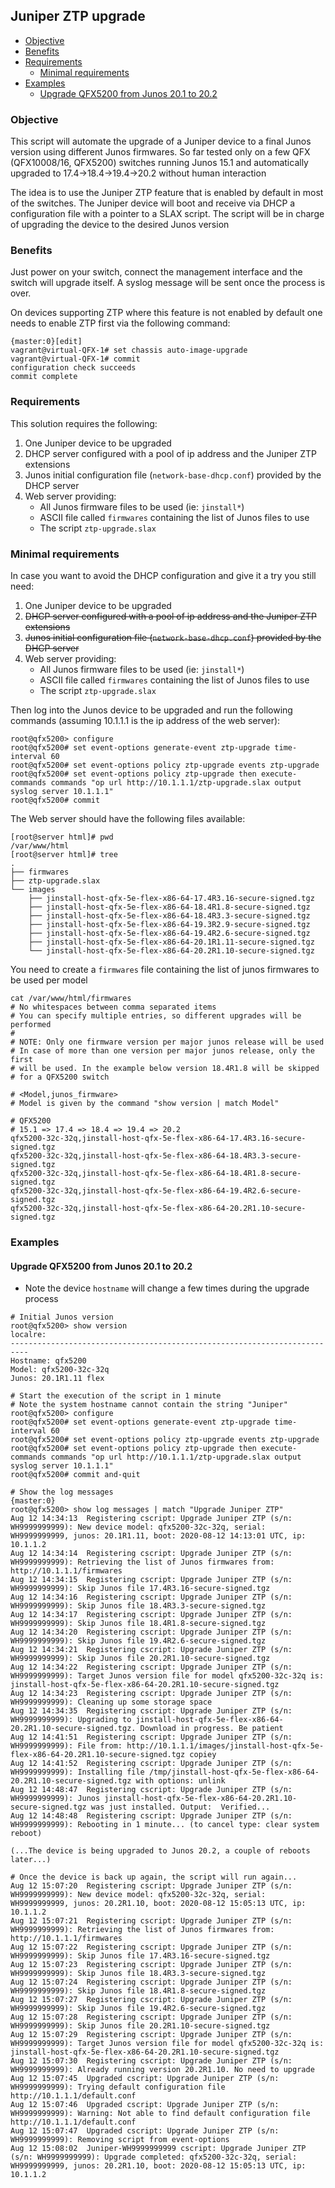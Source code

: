 ## Juniper ZTP upgrade

- [Objective](#Objective)
- [Benefits](#Benefits)
- [Requirements](#Requirements)
   - [Minimal requirements](#minimal-requirements)
- [Examples](#Examples)
   - [Upgrade QFX5200 from Junos 20.1 to 20.2](#Upgrade-QFX5200-from-Junos-201-to-202)

### Objective
This script will automate the upgrade of a Juniper device to a final Junos version using
different Junos firmwares. So far tested only on a few QFX (QFX10008/16, QFX5200) switches
running Junos 15.1 and automatically upgraded to 17.4->18.4->19.4->20.2 without human 
interaction

The idea is to use the Juniper ZTP feature that is enabled by default in most of the switches.
The Juniper device will boot and receive via DHCP a configuration file with a pointer to a
SLAX script. The script will be in charge of upgrading the device to the desired Junos version

### Benefits
Just power on your switch, connect the management interface and the switch will upgrade itself.
A syslog message will be sent once the process is over.

On devices supporting ZTP where this feature is not enabled by default one needs to enable ZTP
first via the following command:
```
{master:0}[edit]
vagrant@virtual-QFX-1# set chassis auto-image-upgrade
vagrant@virtual-QFX-1# commit
configuration check succeeds
commit complete
```

### Requirements
This solution requires the following:
1. One Juniper device to be upgraded
2. DHCP server configured with a pool of ip address and the Juniper ZTP extensions
3. Junos initial configuration file (`network-base-dhcp.conf`) provided by the DHCP server
4. Web server providing:
   - All Junos firmware files to be used (ie: `jinstall*`)
   - ASCII file called `firmwares` containing the list of Junos files to use
   - The script `ztp-upgrade.slax`

### Minimal requirements
In case you want to avoid the DHCP configuration and give it a try you still need:
1. One Juniper device to be upgraded
2. ~~DHCP server configured with a pool of ip address and the Juniper ZTP extensions~~
3. ~~Junos initial configuration file (`network-base-dhcp.conf`) provided by the DHCP server~~
4. Web server providing:
   - All Junos firmware files to be used (ie: `jinstall*`)
   - ASCII file called `firmwares` containing the list of Junos files to use
   - The script `ztp-upgrade.slax`

Then log into the Junos device to be upgraded and run the following commands (assuming 10.1.1.1 is the ip address of the web server):
```
root@qfx5200> configure
root@qfx5200# set event-options generate-event ztp-upgrade time-interval 60
root@qfx5200# set event-options policy ztp-upgrade events ztp-upgrade
root@qfx5200# set event-options policy ztp-upgrade then execute-commands commands "op url http://10.1.1.1/ztp-upgrade.slax output syslog server 10.1.1.1"
root@qfx5200# commit
```

The Web server should have the following files available:
```
[root@server html]# pwd
/var/www/html
[root@server html]# tree
.
├── firmwares
├── ztp-upgrade.slax
└── images
    ├── jinstall-host-qfx-5e-flex-x86-64-17.4R3.16-secure-signed.tgz
    ├── jinstall-host-qfx-5e-flex-x86-64-18.4R1.8-secure-signed.tgz
    ├── jinstall-host-qfx-5e-flex-x86-64-18.4R3.3-secure-signed.tgz
    ├── jinstall-host-qfx-5e-flex-x86-64-19.3R2.9-secure-signed.tgz
    ├── jinstall-host-qfx-5e-flex-x86-64-19.4R2.6-secure-signed.tgz
    ├── jinstall-host-qfx-5e-flex-x86-64-20.1R1.11-secure-signed.tgz
    └── jinstall-host-qfx-5e-flex-x86-64-20.2R1.10-secure-signed.tgz
```
You need to create a `firmwares` file containing the list of junos firmwares to be used per model
```
cat /var/www/html/firmwares
# No whitespaces between comma separated items
# You can specify multiple entries, so different upgrades will be performed
#
# NOTE: Only one firmware version per major junos release will be used
# In case of more than one version per major junos release, only the first
# will be used. In the example below version 18.4R1.8 will be skipped
# for a QFX5200 switch

# <Model,junos_firmware>
# Model is given by the command "show version | match Model"

# QFX5200
# 15.1 => 17.4 => 18.4 => 19.4 => 20.2
qfx5200-32c-32q,jinstall-host-qfx-5e-flex-x86-64-17.4R3.16-secure-signed.tgz
qfx5200-32c-32q,jinstall-host-qfx-5e-flex-x86-64-18.4R3.3-secure-signed.tgz
qfx5200-32c-32q,jinstall-host-qfx-5e-flex-x86-64-18.4R1.8-secure-signed.tgz
qfx5200-32c-32q,jinstall-host-qfx-5e-flex-x86-64-19.4R2.6-secure-signed.tgz
qfx5200-32c-32q,jinstall-host-qfx-5e-flex-x86-64-20.2R1.10-secure-signed.tgz
```

### Examples

#### Upgrade QFX5200 from Junos 20.1 to 20.2
- Note the device `hostname` will change a few times during the upgrade process

```
# Initial Junos version
root@qfx5200> show version
localre:
--------------------------------------------------------------------------
Hostname: qfx5200
Model: qfx5200-32c-32q
Junos: 20.1R1.11 flex

# Start the execution of the script in 1 minute
# Note the system hostname cannot contain the string "Juniper"
root@qfx5200> configure
root@qfx5200# set event-options generate-event ztp-upgrade time-interval 60
root@qfx5200# set event-options policy ztp-upgrade events ztp-upgrade
root@qfx5200# set event-options policy ztp-upgrade then execute-commands commands "op url http://10.1.1.1/ztp-upgrade.slax output syslog server 10.1.1.1"
root@qfx5200# commit and-quit

# Show the log messages
{master:0}
root@qfx5200> show log messages | match "Upgrade Juniper ZTP"
Aug 12 14:34:13  Registering cscript: Upgrade Juniper ZTP (s/n: WH9999999999): New device model: qfx5200-32c-32q, serial: WH9999999999, junos: 20.1R1.11, boot: 2020-08-12 14:13:01 UTC, ip: 10.1.1.2
Aug 12 14:34:14  Registering cscript: Upgrade Juniper ZTP (s/n: WH9999999999): Retrieving the list of Junos firmwares from: http://10.1.1.1/firmwares
Aug 12 14:34:15  Registering cscript: Upgrade Juniper ZTP (s/n: WH9999999999): Skip Junos file 17.4R3.16-secure-signed.tgz
Aug 12 14:34:16  Registering cscript: Upgrade Juniper ZTP (s/n: WH9999999999): Skip Junos file 18.4R3.3-secure-signed.tgz
Aug 12 14:34:17  Registering cscript: Upgrade Juniper ZTP (s/n: WH9999999999): Skip Junos file 18.4R1.8-secure-signed.tgz
Aug 12 14:34:20  Registering cscript: Upgrade Juniper ZTP (s/n: WH9999999999): Skip Junos file 19.4R2.6-secure-signed.tgz
Aug 12 14:34:21  Registering cscript: Upgrade Juniper ZTP (s/n: WH9999999999): Skip Junos file 20.2R1.10-secure-signed.tgz
Aug 12 14:34:22  Registering cscript: Upgrade Juniper ZTP (s/n: WH9999999999): Target Junos version file for model qfx5200-32c-32q is: jinstall-host-qfx-5e-flex-x86-64-20.2R1.10-secure-signed.tgz
Aug 12 14:34:23  Registering cscript: Upgrade Juniper ZTP (s/n: WH9999999999): Cleaning up some storage space
Aug 12 14:34:35  Registering cscript: Upgrade Juniper ZTP (s/n: WH9999999999): Upgrading to jinstall-host-qfx-5e-flex-x86-64-20.2R1.10-secure-signed.tgz. Download in progress. Be patient
Aug 12 14:41:51  Registering cscript: Upgrade Juniper ZTP (s/n: WH9999999999): File from: http://10.1.1.1/images/jinstall-host-qfx-5e-flex-x86-64-20.2R1.10-secure-signed.tgz copiey
Aug 12 14:41:52  Registering cscript: Upgrade Juniper ZTP (s/n: WH9999999999): Installing file /tmp/jinstall-host-qfx-5e-flex-x86-64-20.2R1.10-secure-signed.tgz with options: unlink
Aug 12 14:48:47  Registering cscript: Upgrade Juniper ZTP (s/n: WH9999999999): Junos jinstall-host-qfx-5e-flex-x86-64-20.2R1.10-secure-signed.tgz was just installed. Output:  Verified...
Aug 12 14:48:48  Registering cscript: Upgrade Juniper ZTP (s/n: WH9999999999): Rebooting in 1 minute... (to cancel type: clear system reboot)

(...The device is being upgraded to Junos 20.2, a couple of reboots later...)

# Once the device is back up again, the script will run again...
Aug 12 15:07:20  Registering cscript: Upgrade Juniper ZTP (s/n: WH9999999999): New device model: qfx5200-32c-32q, serial: WH9999999999, junos: 20.2R1.10, boot: 2020-08-12 15:05:13 UTC, ip: 10.1.1.2
Aug 12 15:07:21  Registering cscript: Upgrade Juniper ZTP (s/n: WH9999999999): Retrieving the list of Junos firmwares from: http://10.1.1.1/firmwares
Aug 12 15:07:22  Registering cscript: Upgrade Juniper ZTP (s/n: WH9999999999): Skip Junos file 17.4R3.16-secure-signed.tgz
Aug 12 15:07:23  Registering cscript: Upgrade Juniper ZTP (s/n: WH9999999999): Skip Junos file 18.4R3.3-secure-signed.tgz
Aug 12 15:07:24  Registering cscript: Upgrade Juniper ZTP (s/n: WH9999999999): Skip Junos file 18.4R1.8-secure-signed.tgz
Aug 12 15:07:27  Registering cscript: Upgrade Juniper ZTP (s/n: WH9999999999): Skip Junos file 19.4R2.6-secure-signed.tgz
Aug 12 15:07:28  Registering cscript: Upgrade Juniper ZTP (s/n: WH9999999999): Skip Junos file 20.2R1.10-secure-signed.tgz
Aug 12 15:07:29  Registering cscript: Upgrade Juniper ZTP (s/n: WH9999999999): Target Junos version file for model qfx5200-32c-32q is: jinstall-host-qfx-5e-flex-x86-64-20.2R1.10-secure-signed.tgz
Aug 12 15:07:30  Registering cscript: Upgrade Juniper ZTP (s/n: WH9999999999): Already running version 20.2R1.10. No need to upgrade
Aug 12 15:07:45  Upgraded cscript: Upgrade Juniper ZTP (s/n: WH9999999999): Trying default configuration file http://10.1.1.1/default.conf
Aug 12 15:07:46  Upgraded cscript: Upgrade Juniper ZTP (s/n: WH9999999999): Warning: Not able to find default configuration file http://10.1.1.1/default.conf
Aug 12 15:07:47  Upgraded cscript: Upgrade Juniper ZTP (s/n: WH9999999999): Removing script from event-options
Aug 12 15:08:02  Juniper-WH9999999999 cscript: Upgrade Juniper ZTP (s/n: WH9999999999): Upgrade completed: qfx5200-32c-32q, serial: WH9999999999, junos: 20.2R1.10, boot: 2020-08-12 15:05:13 UTC, ip: 10.1.1.2
```
